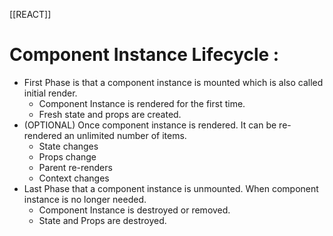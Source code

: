 [[REACT]]
# Component Instance Lifecycle :
- First Phase is that a component instance is mounted which is also called initial render.
	- Component Instance is rendered for the first time.
	- Fresh state and props are created.
- (OPTIONAL) Once component instance is rendered. It can be re-rendered an unlimited number of items.
	- State changes
	- Props change
	- Parent  re-renders
	- Context changes
- Last Phase that a component instance is unmounted. When component instance is no longer needed.
	- Component Instance is destroyed or removed.
	- State and Props are destroyed.
 